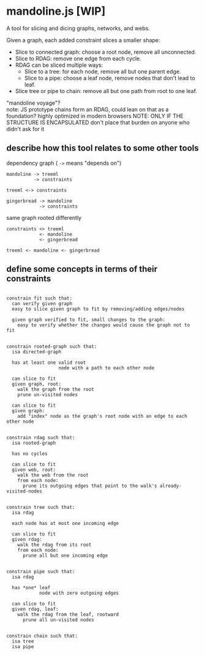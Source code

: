 # mandoline.js [WIP]

A tool for slicing and dicing graphs, networks, and webs.

Given a graph, each added constraint slices a smaller shape:
  - Slice to connected graph: choose a root node, remove all unconnected.
  - Slice to RDAG: remove one edge from each cycle.
  - RDAG can be sliced multiple ways:
    - Slice to a tree: for each node, remove all but one parent edge.
    - Slice to a pipe: choose a leaf node, remove nodes that don't lead to leaf.
  - Slice tree or pipe to chain: remove all but one path from root to one leaf.

<aside>"mandoline voyage"?</aside>

<aside>
  note: JS prototype chains form an RDAG, could lean on that as a foundation?
        highly optimized in modern browsers
  NOTE: ONLY IF THE STRUCTURE IS ENCAPSULATED
        don't place that burden on anyone who didn't ask for it
</aside>

## describe how this tool relates to some other tools

dependency graph ( `->` means "depends on")
```treeml
mandoline -> treeml
          -> constraints

treeml <-> constraints

gingerbread -> mandoline
            -> constraints
```

same graph rooted differently
```treeml
constraints <> treeml
            <- mandoline
            <- gingerbread

treeml <- mandoline <- gingerbread
```

## define some concepts in terms of their constraints

```constraints

constrain fit such that:
  can verify given graph
  easy to slice given graph to fit by removing/adding edges/nodes

  given graph verified to fit, small changes to the graph:
    easy to verify whether the changes would cause the graph not to fit


constrain rooted-graph such that:
  isa directed-graph

  has at least one valid root
                   node with a path to each other node

  can slice to fit
  given graph, root:
    walk the graph from the root
    prune un-visited nodes

  can slice to fit
  given graph:
    add "index" node as the graph's root node with an edge to each other node


constrain rdag such that:
  isa rooted-graph

  has no cycles

  can slice to fit
  given web, root:
    walk the web from the root
    from each node:
      prune its outgoing edges that point to the walk's already-visited-nodes


constrain tree such that:
  isa rdag

  each node has at most one incoming edge

  can slice to fit
  given rdag:
    walk the rdag from its root
    from each node:
      prune all but one incoming edge


constrain pipe such that:
  isa rdag

  has *one* leaf
            node with zero outgoing edges

  can slice to fit
  given rdag, leaf:
    walk the rdag from the leaf, rootward
      prune all un-visited nodes


constrain chain such that:
  isa tree
  isa pipe 

```
